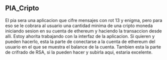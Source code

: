 PIA_Cripto
----------

El pia sera una aplicacion que cifre mensajes con rot 13 y enigma, pero para eso se le cobrara al usuario una cantidad minima
de una cripto moneda iniciando sesion en su cuenta de ethereum y haciendo la transaccion desde alli. Estoy ahorita trabajando 
con la interfaz de la aplicacion. Si quieren y pueden hacerlo, esta la parte de conectarse a la cuenta 
de ethereum del usuario en el que se muestra el balance de la cuenta. Tambien esta la parte de crifrado de RSA, si la pueden 
hacer y subirla aqui, estaria excelente.
